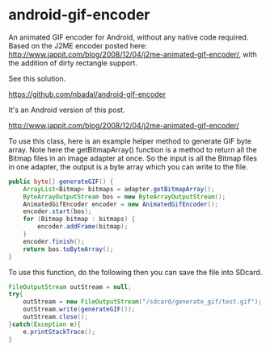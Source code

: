 android-gif-encoder
===================

An animated GIF encoder for Android, without any native code required. Based on the J2ME encoder posted here: http://www.jappit.com/blog/2008/12/04/j2me-animated-gif-encoder/, with the addition of dirty rectangle support.

See this solution.

https://github.com/nbadal/android-gif-encoder

It's an Android version of this post.

http://www.jappit.com/blog/2008/12/04/j2me-animated-gif-encoder/

To use this class, here is an example helper method to generate GIF byte array. Note here the getBitmapArray() function is a method to return all the Bitmap files in an image adapter at once. So the input is all the Bitmap files in one adapter, the output is a byte array which you can write to the file.

```java
public byte[] generateGIF() {
    ArrayList<Bitmap> bitmaps = adapter.getBitmapArray();
    ByteArrayOutputStream bos = new ByteArrayOutputStream();
    AnimatedGifEncoder encoder = new AnimatedGifEncoder();
    encoder.start(bos);
    for (Bitmap bitmap : bitmaps) {
        encoder.addFrame(bitmap);
    }
    encoder.finish();
    return bos.toByteArray();
}
```

To use this function, do the following then you can save the file into SDcard.

```java
FileOutputStream outStream = null;
try{
    outStream = new FileOutputStream("/sdcard/generate_gif/test.gif");
    outStream.write(generateGIF());
    outStream.close();
}catch(Exception e){
    e.printStackTrace();
}
```
